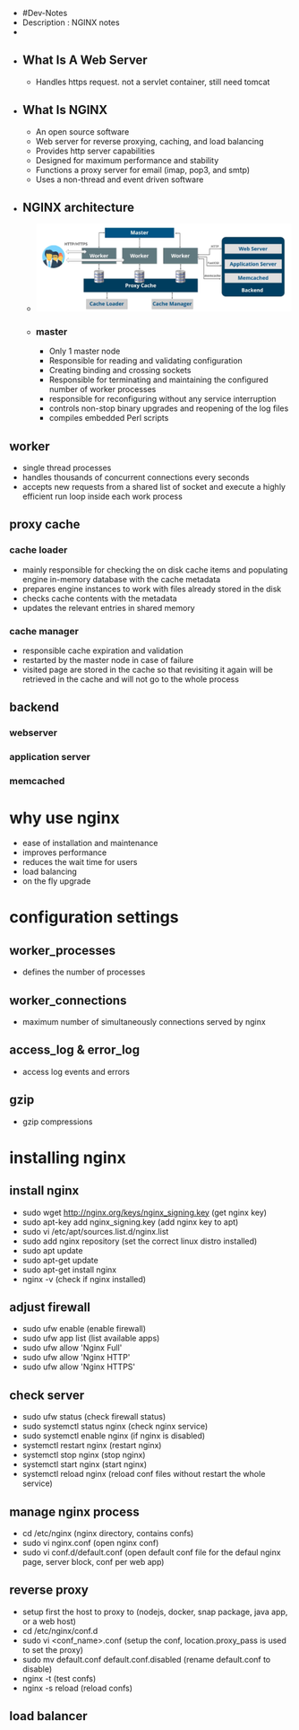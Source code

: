 - #Dev-Notes
- Description : NGINX notes
-
- ## What Is A Web Server
	- Handles https request. not a servlet container, still need tomcat
- ## What Is NGINX
	- An open source software
	- Web server for reverse proxying, caching, and load balancing
	- Provides http server capabilities
	- Designed for maximum performance and stability
	- Functions a proxy server for email (imap, pop3, and smtp)
	- Uses a non-thread and event driven software
- ## NGINX architecture
	- ![nxginx arch.png](../assets/nxginx_arch_1642342899902_0.png)
	- ### master
		- Only 1 master node
		- Responsible for reading and validating configuration
		- Creating binding and crossing sockets
		- Responsible for terminating and maintaining the configured number of worker processes
		- responsible for reconfiguring without any service interruption
		- controls non-stop binary upgrades and reopening of the log files
		- compiles embedded Perl scripts
## worker
- single thread processes
- handles thousands of concurrent connections every seconds
- accepts new requests from a shared list of socket and execute a highly efficient run loop inside each work process
## proxy cache
### cache loader
- mainly responsible for checking the on disk cache items and populating engine in-memory database with the cache metadata
- prepares engine instances to work  with files already stored in the disk
- checks cache contents with the metadata
- updates the relevant entries in shared memory
### cache manager
- responsible cache expiration and validation
- restarted by the master node in case of failure
- visited page are stored in the cache so that revisiting it again will be retrieved in the cache and will not go to the whole process
## backend
### webserver
### application server
### memcached
# why use nginx
- ease of installation and maintenance
- improves performance
- reduces the wait time for users
- load balancing
- on the  fly upgrade
# configuration settings
## worker_processes
- defines the number of processes
## worker_connections
- maximum number of simultaneously connections served by nginx
## access_log & error_log
- access log events and errors
## gzip
- gzip compressions
# installing nginx
## install nginx
- sudo wget http://nginx.org/keys/nginx_signing.key (get nginx key)
- sudo apt-key add nginx_signing.key (add nginx key to apt)
- sudo vi /etc/apt/sources.list.d/nginx.list
- sudo add nginx repository (set the correct linux distro installed)
- sudo apt update
- sudo apt-get update
- sudo apt-get install nginx
- nginx -v (check if nginx installed)
## adjust firewall
- sudo ufw enable (enable firewall)
- sudo ufw app list (list available apps)
- sudo ufw allow 'Nginx Full'
- sudo ufw allow 'Nginx HTTP'
- sudo ufw allow 'Nginx HTTPS'
## check server
- sudo ufw status (check firewall status)
- sudo systemctl status nginx (check nginx service)
- sudo systemctl enable nginx (if nginx is disabled)
- systemctl restart nginx (restart nginx)
- systemctl stop nginx (stop nginx)
- systemctl start nginx (start nginx)
- systemctl reload nginx (reload conf files without restart the whole service)
## manage nginx process
- cd /etc/nginx (nginx directory, contains confs)
- sudo vi nginx.conf (open nginx conf)
- sudo vi conf.d/default.conf (open default conf file for the defaul nginx page, server block, conf per web app)
## reverse proxy
- setup first the host to proxy to (nodejs, docker, snap package, java app, or a web host)
- cd /etc/nginx/conf.d
- sudo vi <conf_name>.conf (setup the conf, location.proxy_pass is used to set the proxy)
- sudo mv default.conf default.conf.disabled (rename default.conf to disable)
- nginx -t (test confs)
- nginx -s reload (reload confs)
## load balancer